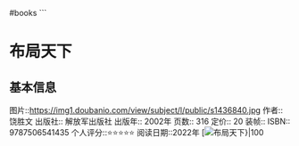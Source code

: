 ---
---

#books ```
# 布局天下
## 基本信息

图片::https://img1.doubanio.com/view/subject/l/public/s1436840.jpg
作者:: 饶胜文
出版社:: 解放军出版社
出版年:: 2002年
页数:: 316
定价:: 20
装帧:: 
ISBN:: 9787506541435
个人评分::⭐⭐⭐⭐⭐
阅读日期::2022年
 [![布局天下}|100](https://img1.doubanio.com/view/subject/l/public/s1436840.jpg )


